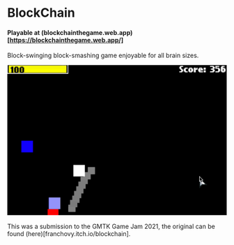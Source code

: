 # BlockChain

#### Playable at (blockchainthegame.web.app)[https://blockchainthegame.web.app/]

Block-swinging block-smashing game enjoyable for all brain sizes.

![Alt Text](https://github.com/Franchovy/BlockChain/blob/master/blockchain.gif)

This was a submission to the GMTK Game Jam 2021, the original can be found (here)[franchovy.itch.io/blockchain].

